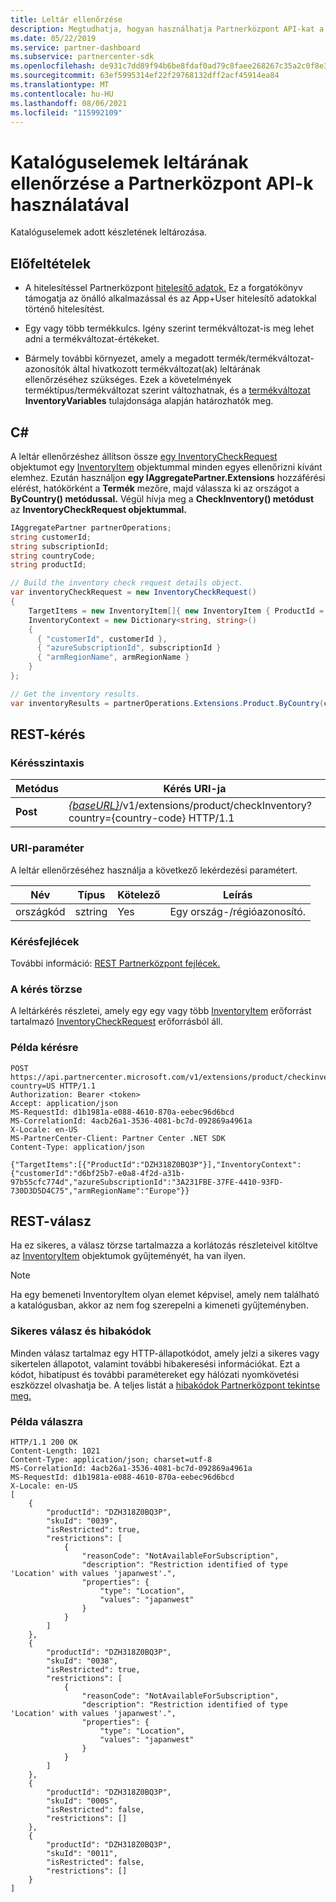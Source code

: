 ```yaml
---
title: Leltár ellenőrzése
description: Megtudhatja, hogyan használhatja Partnerközpont API-kat a katalóguselemek adott készletének leltározási halmazának ellenőrzésére. Ezzel azonosíthatja az ügyfél termékeit vagy termékkódját.
ms.date: 05/22/2019
ms.service: partner-dashboard
ms.subservice: partnercenter-sdk
ms.openlocfilehash: de931c7dd89f94b6be8fdaf0ad79c8faee268267c35a2c0f8e38d36b97842f3f
ms.sourcegitcommit: 63ef5995314ef22f29768132dff2acf45914ea84
ms.translationtype: MT
ms.contentlocale: hu-HU
ms.lasthandoff: 08/06/2021
ms.locfileid: "115992109"
---
```

# <a name="check-the-inventory-of-catalog-items-using-partner-center-apis"></a>Katalóguselemek leltárának ellenőrzése a Partnerközpont API-k használatával

Katalóguselemek adott készletének leltározása.

## <a name="prerequisites"></a>Előfeltételek

- A hitelesítéssel Partnerközpont [hitelesítő adatok.](partner-center-authentication.md) Ez a forgatókönyv támogatja az önálló alkalmazással és az App+User hitelesítő adatokkal történő hitelesítést.

- Egy vagy több termékkulcs. Igény szerint termékváltozat-is meg lehet adni a termékváltozat-értékeket.

- Bármely további környezet, amely a megadott termék/termékváltozat-azonosítók által hivatkozott termékváltozat(ak) leltárának ellenőrzéséhez szükséges. Ezek a követelmények terméktípus/termékváltozat szerint változhatnak, és a [termékváltozat](product-resources.md#sku) **InventoryVariables** tulajdonsága alapján határozhatók meg.

## <a name="c"></a>C\#

A leltár ellenőrzéshez állítson össze [egy InventoryCheckRequest](product-resources.md#inventorycheckrequest) objektumot egy [InventoryItem](product-resources.md#inventoryitem) objektummal minden egyes ellenőrizni kívánt elemhez. Ezután használjon **egy IAggregatePartner.Extensions** hozzáférési elérést, hatókörként a **Termék** mezőre, majd válassza ki az országot a **ByCountry() metódussal.** Végül hívja meg a **CheckInventory() metódust** az **InventoryCheckRequest objektummal.**

``` csharp
IAggregatePartner partnerOperations;
string customerId;
string subscriptionId;
string countryCode;
string productId;

// Build the inventory check request details object.
var inventoryCheckRequest = new InventoryCheckRequest()
{
    TargetItems = new InventoryItem[]{ new InventoryItem { ProductId = productId } },
    InventoryContext = new Dictionary<string, string>()
    {
      { "customerId", customerId },
      { "azureSubscriptionId", subscriptionId }
      { "armRegionName", armRegionName }
    }
};

// Get the inventory results.
var inventoryResults = partnerOperations.Extensions.Product.ByCountry(countryCode).CheckInventory(inventoryCheckRequest);
```

## <a name="rest-request"></a>REST-kérés

### <a name="request-syntax"></a>Kérésszintaxis

| Metódus   | Kérés URI-ja                                                                                                                              |
|----------|------------------------------------------------------------------------------------------------------------------------------------------|
| **Post** | [*{baseURL}*](partner-center-rest-urls.md)/v1/extensions/product/checkInventory?country={country-code} HTTP/1.1                        |

### <a name="uri-parameter"></a>URI-paraméter

A leltár ellenőrzéséhez használja a következő lekérdezési paramétert.

| Név                   | Típus     | Kötelező | Leírás                                                     |
|------------------------|----------|----------|-----------------------------------------------------------------|
| országkód           | sztring   | Yes      | Egy ország-/régióazonosító.                                            |

### <a name="request-headers"></a>Kérésfejlécek

További információ: [REST Partnerközpont fejlécek.](headers.md)

### <a name="request-body"></a>A kérés törzse

A leltárkérés részletei, amely egy egy vagy több [InventoryItem](product-resources.md#inventoryitem) erőforrást tartalmazó [InventoryCheckRequest](product-resources.md#inventorycheckrequest) erőforrásból áll.

### <a name="request-example"></a>Példa kérésre

```http
POST https://api.partnercenter.microsoft.com/v1/extensions/product/checkinventory?country=US HTTP/1.1
Authorization: Bearer <token>
Accept: application/json
MS-RequestId: d1b1981a-e088-4610-870a-eebec96d6bcd
MS-CorrelationId: 4acb26a1-3536-4081-bc7d-092869a4961a
X-Locale: en-US
MS-PartnerCenter-Client: Partner Center .NET SDK
Content-Type: application/json

{"TargetItems":[{"ProductId":"DZH318Z0BQ3P"}],"InventoryContext":{"customerId":"d6bf25b7-e0a8-4f2d-a31b-97b55cfc774d","azureSubscriptionId":"3A231FBE-37FE-4410-93FD-730D3D5D4C75","armRegionName":"Europe"}}
```

## <a name="rest-response"></a>REST-válasz

Ha ez sikeres, a válasz törzse tartalmazza a korlátozás részleteivel kitöltve az [InventoryItem](product-resources.md#inventoryitem) objektumok gyűjteményét, ha van ilyen.

>[!NOTE]
>Ha egy bemeneti InventoryItem olyan elemet képvisel, amely nem található a katalógusban, akkor az nem fog szerepelni a kimeneti gyűjteményben.

### <a name="response-success-and-error-codes"></a>Sikeres válasz és hibakódok

Minden válasz tartalmaz egy HTTP-állapotkódot, amely jelzi a sikeres vagy sikertelen állapotot, valamint további hibakeresési információkat. Ezt a kódot, hibatípust és további paramétereket egy hálózati nyomkövetési eszközzel olvashatja be. A teljes listát a [hibakódok Partnerközpont tekintse meg.](error-codes.md)

### <a name="response-example"></a>Példa válaszra

```http
HTTP/1.1 200 OK
Content-Length: 1021
Content-Type: application/json; charset=utf-8
MS-CorrelationId: 4acb26a1-3536-4081-bc7d-092869a4961a
MS-RequestId: d1b1981a-e088-4610-870a-eebec96d6bcd
X-Locale: en-US
[
    {
        "productId": "DZH318Z0BQ3P",
        "skuId": "0039",
        "isRestricted": true,
        "restrictions": [
            {
                "reasonCode": "NotAvailableForSubscription",
                "description": "Restriction identified of type 'Location' with values 'japanwest'.",
                "properties": {
                    "type": "Location",
                    "values": "japanwest"
                }
            }
        ]
    },
    {
        "productId": "DZH318Z0BQ3P",
        "skuId": "0038",
        "isRestricted": true,
        "restrictions": [
            {
                "reasonCode": "NotAvailableForSubscription",
                "description": "Restriction identified of type 'Location' with values 'japanwest'.",
                "properties": {
                    "type": "Location",
                    "values": "japanwest"
                }
            }
        ]
    },
    {
        "productId": "DZH318Z0BQ3P",
        "skuId": "000S",
        "isRestricted": false,
        "restrictions": []
    },
    {
        "productId": "DZH318Z0BQ3P",
        "skuId": "0011",
        "isRestricted": false,
        "restrictions": []
    }
]
```
